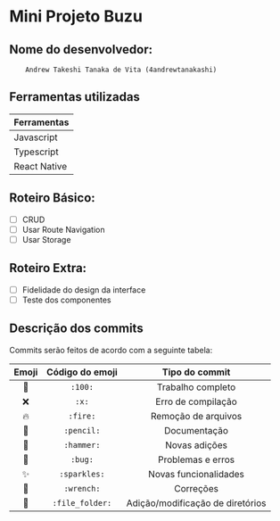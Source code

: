 # Mini Projeto Buzu

## Nome do desenvolvedor:
```
    Andrew Takeshi Tanaka de Vita (4andrewtanakashi)
```

## Ferramentas utilizadas
|  Ferramentas | 
|--------------|
| Javascript   |
| Typescript   | 
| React Native |

## Roteiro Básico:
- [ ] CRUD
- [ ] Usar Route Navigation
- [ ] Usar Storage

## Roteiro Extra:
- [ ] Fidelidade do design da interface
- [ ] Teste dos componentes

## Descrição dos commits
Commits serão feitos de acordo com a seguinte tabela:

| Emoji         | Código do emoji     | Tipo do commit                      |
|:-------------:|:-------------------:|:-----------------------------------:|
| :100:         | `:100:`             | Trabalho completo                   |
| :x:           | `:x:`               | Erro de compilação                  |
| :fire:        | `:fire:`            | Remoção de arquivos                 |
| :pencil:      | `:pencil:`          | Documentação                        |
| :hammer:      | `:hammer:`          | Novas adições                       |
| :bug:         | `:bug:`             | Problemas e erros                   |
| :sparkles:    | `:sparkles:`        | Novas funcionalidades               |
| :wrench:      | `:wrench:`          | Correções                           |
| :file_folder: | `:file_folder:`     | Adição/modificação de diretórios    |

